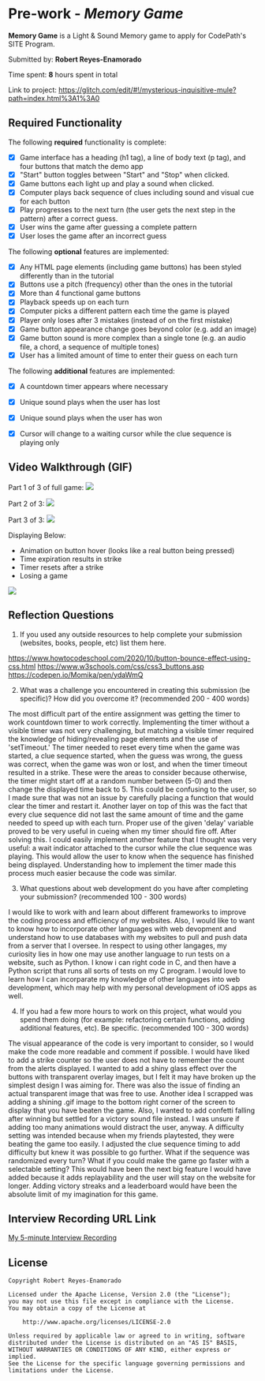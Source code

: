 # Pre-work - *Memory Game*

**Memory Game** is a Light & Sound Memory game to apply for CodePath's SITE Program. 

Submitted by: **Robert Reyes-Enamorado**

Time spent: **8** hours spent in total

Link to project: https://glitch.com/edit/#!/mysterious-inquisitive-mule?path=index.html%3A1%3A0

## Required Functionality

The following **required** functionality is complete:

* [x] Game interface has a heading (h1 tag), a line of body text (p tag), and four buttons that match the demo app
* [x] "Start" button toggles between "Start" and "Stop" when clicked. 
* [x] Game buttons each light up and play a sound when clicked. 
* [x] Computer plays back sequence of clues including sound and visual cue for each button
* [x] Play progresses to the next turn (the user gets the next step in the pattern) after a correct guess. 
* [x] User wins the game after guessing a complete pattern
* [x] User loses the game after an incorrect guess

The following **optional** features are implemented:

* [x] Any HTML page elements (including game buttons) has been styled differently than in the tutorial
* [x] Buttons use a pitch (frequency) other than the ones in the tutorial
* [x] More than 4 functional game buttons
* [x] Playback speeds up on each turn
* [x] Computer picks a different pattern each time the game is played
* [x] Player only loses after 3 mistakes (instead of on the first mistake)
* [x] Game button appearance change goes beyond color (e.g. add an image)
* [x] Game button sound is more complex than a single tone (e.g. an audio file, a chord, a sequence of multiple tones)
* [x] User has a limited amount of time to enter their guess on each turn

The following **additional** features are implemented:

- [x] A countdown timer appears where necessary
- [x] Unique sound plays when the user has lost
- [x] Unique sound plays when the user has won
- [x] Cursor will change to a waiting cursor while the clue sequence is playing only


## Video Walkthrough (GIF)


Part 1 of 3 of full game:
![](https://i.imgur.com/JkRNnCX.gif)


























Part 2 of 3:
![](https://i.imgur.com/w7uhzzH.gif)




















Part 3 of 3:
![](https://i.imgur.com/7rkBlk9.gif)

Displaying Below: 
- Animation on button hover (looks like a real button being pressed)
- Time expiration results in strike
- Timer resets after a strike
- Losing a game 

![](https://i.imgur.com/K56q6Kh.gif)



## Reflection Questions
1. If you used any outside resources to help complete your submission (websites, books, people, etc) list them here. 

https://www.howtocodeschool.com/2020/10/button-bounce-effect-using-css.html 
https://www.w3schools.com/css/css3_buttons.asp 
https://codepen.io/Momika/pen/ydaWmQ 



2. What was a challenge you encountered in creating this submission (be specific)? How did you overcome it? (recommended 200 - 400 words)
 
The most difficult part of the entire assignment was getting the timer to work countdown
timer to work correctly. Implementing the timer without a visible timer was not very 
challenging, but matching a visible timer required the knowledge of hiding/revealing page
elements and the use of 'setTimeout.' The timer needed to reset every time when the game
was started, a clue sequence started, when the guess was wrong, the guess was correct,
when the game was won or lost, and when the timer timeout resulted in a strike. These were
the areas to consider because otherwise, the timer might start off at a random number
between (5-0) and then change the displayed time back to 5. This could be confusing to the 
user, so I made sure that was not an issue by carefully placing a function that would 
clear the timer and restart it. Another layer on top of this was the fact that every clue 
sequence did not last the same amount of time and the game needed to speed up with each 
turn. Proper use of the given 'delay' variable proved to be very useful in cueing when my
timer should fire off. After solving this. I could easily implement another feature that I
thought was very useful: a wait indicator attached to the cursor while the clue sequence
was playing. This would allow the user to know when the sequence has finished being 
displayed. Understanding how to implement the timer made this process much easier because 
the code was similar.

3. What questions about web development do you have after completing your submission? (recommended 100 - 300 words) 

I would like to work with and learn about different frameworks to improve the coding
process and efficiency of my websites. Also, I would like to want to know how to
incorporate other languages with web devopment and understand how to use databases with my
websites to pull and push data from a server that I oversee. In respect to using other
langages, my curiosity lies in how one may use another language to run tests on a website,
such as Python. I know i can right code in C, and then have a Python script that runs all
sorts of tests on my C program. I would love to learn how I can incorparate my knowledge 
of other languages into web development, which may help with my personal development of 
iOS apps as well.


4. If you had a few more hours to work on this project, what would you spend them doing (for example: refactoring certain functions, adding additional features, etc). Be specific. (recommended 100 - 300 words) 

The visual appearance of the code is very important to consider, so I would make the code
more readable and comment if possible. I would have liked to add a strike counter so the
user does not have to remember the count from the alerts displayed. I wanted to add a 
shiny glass effect over the buttons with transparent overlay images, but I felt it may
have broken up the simplest design I was aiming for. There was also the issue of finding
an actual transparent image that was free to use. Another idea I scrapped was adding a 
shining .gif image to the bottom right corner of the screen to display that you have 
beaten the game. Also, I wanted to add confetti falling after winning but settled for a
victory sound file instead. I was unsure if adding too many animations would distract the
user, anyway. A difficulty setting was intended because when my friends playtested, they
were beating the game too easily. I adjusted the clue sequence timing to add difficulty
but knew it was possible to go further. What if the sequence was randomized every turn?
What if you could make the game go faster with a selectable setting? This would have been
the next big feature I would have added because it adds replayability and the user will
stay on the website for longer. Adding victory streaks and a leaderboard would have been
the absolute limit of my imagination for this game.




## Interview Recording URL Link

[My 5-minute Interview Recording](
https://user-images.githubusercontent.com/97928078/161342357-692d130a-f47e-4007-89b7-1d1ca9fe3887.mp4
)


## License

    Copyright Robert Reyes-Enamorado

    Licensed under the Apache License, Version 2.0 (the "License");
    you may not use this file except in compliance with the License.
    You may obtain a copy of the License at

        http://www.apache.org/licenses/LICENSE-2.0

    Unless required by applicable law or agreed to in writing, software
    distributed under the License is distributed on an "AS IS" BASIS,
    WITHOUT WARRANTIES OR CONDITIONS OF ANY KIND, either express or implied.
    See the License for the specific language governing permissions and
    limitations under the License.
